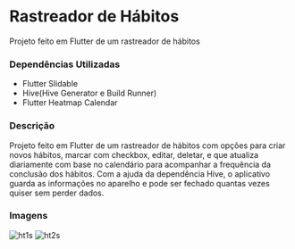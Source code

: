 # Rastreador de Hábitos

Projeto feito em Flutter de um rastreador de hábitos

### Dependências Utilizadas
* Flutter Slidable
* Hive(Hive Generator e Build Runner)
* Flutter Heatmap Calendar

### Descrição
Projeto feito em Flutter de um rastreador de hábitos com opções para criar novos hábitos, marcar com checkbox, editar, deletar, e que atualiza diariamente com base no calendário para acompanhar a frequência da conclusão dos hábitos. Com a ajuda da dependência Hive, o aplicativo guarda as informações no aparelho e pode ser fechado quantas vezes quiser sem perder dados.


### Imagens

![ht1s](https://user-images.githubusercontent.com/59840894/196010629-be49d0e4-1b8b-4775-952b-27c8de2c0b20.png)
![ht2s](https://user-images.githubusercontent.com/59840894/196010627-f67aea89-7e1e-431c-a38d-7b2e28267083.png)

